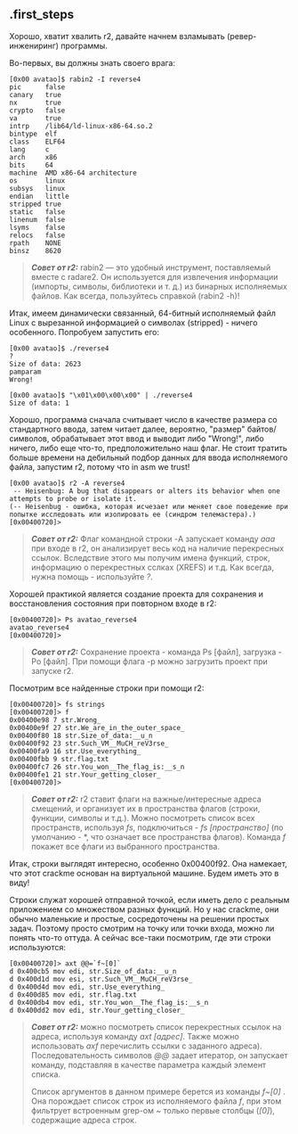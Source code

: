 .first_steps
------------

Хорошо, хватит хвалить r2, давайте начнем взламывать (ревер-инжениринг) программы. 

Во-первых, вы должны знать своего врага:

```
[0x00 avatao]$ rabin2 -I reverse4
pic      false
canary   true
nx       true
crypto   false
va       true
intrp    /lib64/ld-linux-x86-64.so.2
bintype  elf
class    ELF64
lang     c
arch     x86
bits     64
machine  AMD x86-64 architecture
os       linux
subsys   linux
endian   little
stripped true
static   false
linenum  false
lsyms    false
relocs   false
rpath    NONE
binsz    8620
```

> ***Совет от r2:*** rabin2 — это удобный инструмент, поставляемый вместе с radare2. Он используется для извлечения информации (импорты, символы, библиотеки и т. д.) из бинарных исполняемых файлов. Как всегда, пользуйтесь справкой (rabin2 -h)!

Итак, имеем динамически связанный, 64-битный исполняемый файл Linux с вырезанной информацией о символах (stripped) - ничего особенного. Попробуем запустить его:

```
[0x00 avatao]$ ./reverse4
?
Size of data: 2623
pamparam
Wrong!

[0x00 avatao]$ "\x01\x00\x00\x00" | ./reverse4
Size of data: 1
```

Хорошо, программа сначала считывает число в качестве размера со стандартного ввода, затем читает далее, вероятно, "размер" байтов/символов, обрабатывает этот ввод и выводит либо "Wrong!", либо ничего, либо еще что-то, предположительно наш флаг. Не стоит тратить больше времени на дебильный подбор данных для ввода исполняемого файла, запустим r2, потому что in asm we trust!

```
[0x00 avatao]$ r2 -A reverse4
 -- Heisenbug: A bug that disappears or alters its behavior when one attempts to probe or isolate it.
(-- Heisenbug - ошибка, которая исчезает или меняет свое поведение при попытке исследовать или изолировать ее (синдром телемастера).)
[0x00400720]>
```

> ***Совет от r2:*** Флаг командной строки -A запускает команду *ааа* при входе в r2, он анализирует весь код на наличие перекресных ссылок. Вследствие этого мы получим имена функций, строк, информацию о перекрестных сслках (XREFS) и т.д. Как всегда, нужна помощь - используйте *?*.

Хорошей практикой является создание проекта для сохранения и восстановления состояния при повторном входе в r2:

```
[0x00400720]> Ps avatao_reverse4
avatao_reverse4
[0x00400720]>
```

> ***Совет от r2:*** Сохранение проекта - команда Ps [файл], загрузка - Po [файл].
> При помощи флага -p можно загрузить проект при запуске r2.

Посмотрим все найденные строки при помощи r2:

```
[0x00400720]> fs strings
[0x00400720]> f
0x00400e98 7 str.Wrong_
0x00400e9f 27 str.We_are_in_the_outer_space_
0x00400f80 18 str.Size_of_data:__u_n
0x00400f92 23 str.Such_VM__MuCH_reV3rse_
0x00400fa9 16 str.Use_everything_
0x00400fbb 9 str.flag.txt
0x00400fc7 26 str.You_won__The_flag_is:__s_n
0x00400fe1 21 str.Your_getting_closer_
[0x00400720]>
```

> ***Совет от r2:*** r2 ставит флаги на важные/интересные адреса смещений, и организует их в пространства флагов (строки, функции, символы и т.д.). Можно посмотреть список всех пространств, используя *fs*, подключиться - *fs [пространство]* (по умолчанию - \*, что означает все пространства флагов). Команда *f* покажет все флаги из выбранного пространства.

Итак, строки выглядят интересно, особенно 0x00400f92. Она намекает, что этот crackme основан на виртуальной машине. Будем иметь это в виду!

Строки служат хорошей отправной точкой, если иметь дело с реальным приложением со множеством разных функций. Но у нас crackme, они обычно маленькие и простые, сосредоточены на решении простых задач. Поэтому просто смотрим на точку или точки входа, можно ли понять что-то оттуда.  А сейчас все-таки посмотрим, где эти строки используются:

```
[0x00400720]> axt @@=`f~[0]`
d 0x400cb5 mov edi, str.Size_of_data:__u_n
d 0x400d1d mov esi, str.Such_VM__MuCH_reV3rse_
d 0x400d4d mov edi, str.Use_everything_
d 0x400d85 mov edi, str.flag.txt
d 0x400db4 mov edi, str.You_won__The_flag_is:__s_n
d 0x400dd2 mov edi, str.Your_getting_closer_
```

> ***Совет от r2:*** можно посмотреть список перекрестных ссылок на адреса, используя команду *axt [адрес]*. Также можно использовать *axf* перечислить ссылки с заданного адреса).
> Последовательность символов *@@* задает итератор, он запускает команду, подставляя в качестве параметра каждый элемент списка.
>
> Список аргументов в данном примере берется из команды *f~[0]* . Она порождает список строк из исполняемого файла *f*, при этом фильтрует встроенным grep-ом *~* только первые столбцы (*[0]*), содержащие адреса строк.

